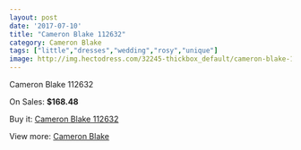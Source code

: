 ```yaml
---
layout: post
date: '2017-07-10'
title: "Cameron Blake 112632"
category: Cameron Blake
tags: ["little","dresses","wedding","rosy","unique"]
image: http://img.hectodress.com/32245-thickbox_default/cameron-blake-112632.jpg
---
```

Cameron Blake 112632

On Sales: **$168.48**
<a href="https://www.hectodress.com/cameron-blake/14701-cameron-blake-112632.html"><amp-img layout="responsive" width="600" height="600" src="//img.hectodress.com/32245-thickbox_default/cameron-blake-112632.jpg" alt="Cameron Blake 112632 0" /></a>
<a href="https://www.hectodress.com/cameron-blake/14701-cameron-blake-112632.html"><amp-img layout="responsive" width="600" height="600" src="//img.hectodress.com/32246-thickbox_default/cameron-blake-112632.jpg" alt="Cameron Blake 112632 1" /></a>

Buy it: [Cameron Blake 112632](https://www.hectodress.com/cameron-blake/14701-cameron-blake-112632.html "Cameron Blake 112632")

View more: [Cameron Blake](https://www.hectodress.com/264-cameron-blake "Cameron Blake")